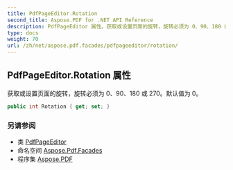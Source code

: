 ```yaml
---
title: PdfPageEditor.Rotation
second_title: Aspose.PDF for .NET API Reference
description: PdfPageEditor 属性。获取或设置页面的旋转，旋转必须为 0、90、180 或 270。默认值为 0
type: docs
weight: 70
url: /zh/net/aspose.pdf.facades/pdfpageeditor/rotation/
---
```

## PdfPageEditor.Rotation 属性

获取或设置页面的旋转，旋转必须为 0、90、180 或 270。默认值为 0。

```csharp
public int Rotation { get; set; }
```

### 另请参阅

* 类 [PdfPageEditor](../)
* 命名空间 [Aspose.Pdf.Facades](../../../aspose.pdf.facades/)
* 程序集 [Aspose.PDF](../../../)